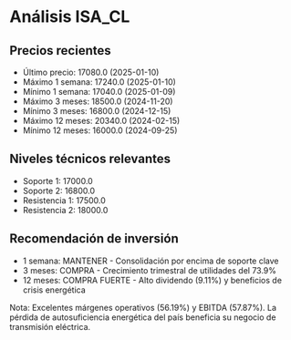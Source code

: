 # Análisis ISA_CL

## Precios recientes
- Último precio: 17080.0 (2025-01-10)
- Máximo 1 semana: 17240.0 (2025-01-10)
- Mínimo 1 semana: 17040.0 (2025-01-09)
- Máximo 3 meses: 18500.0 (2024-11-20)
- Mínimo 3 meses: 16800.0 (2024-12-15)
- Máximo 12 meses: 20340.0 (2024-02-15)
- Mínimo 12 meses: 16000.0 (2024-09-25)

## Niveles técnicos relevantes
- Soporte 1: 17000.0
- Soporte 2: 16800.0
- Resistencia 1: 17500.0
- Resistencia 2: 18000.0

## Recomendación de inversión
- 1 semana: MANTENER - Consolidación por encima de soporte clave
- 3 meses: COMPRA - Crecimiento trimestral de utilidades del 73.9%
- 12 meses: COMPRA FUERTE - Alto dividendo (9.11%) y beneficios de crisis energética

Nota: Excelentes márgenes operativos (56.19%) y EBITDA (57.87%). La pérdida de autosuficiencia energética del país beneficia su negocio de transmisión eléctrica.
